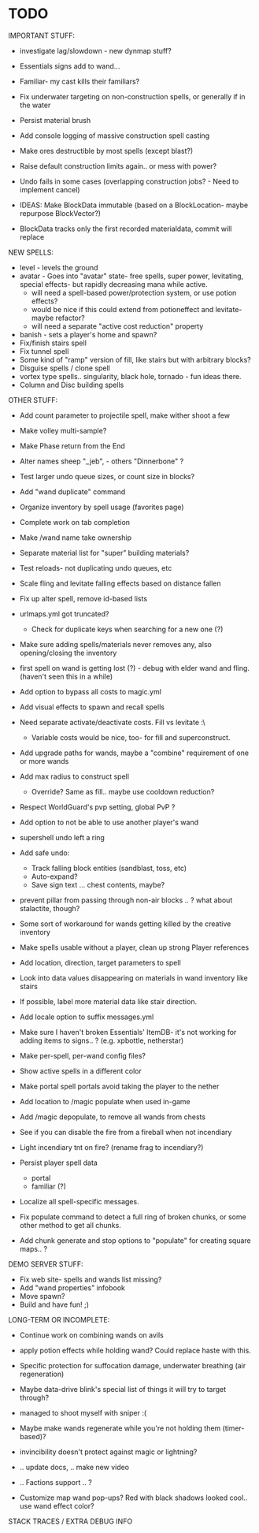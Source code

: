 # TODO

IMPORTANT STUFF:

 - investigate lag/slowdown - new dynmap stuff?
 - Essentials signs add to wand...

 - Familiar- my cast kills their familiars?

 - Fix underwater targeting on non-construction spells, or generally if in the water
 - Persist material brush
 - Add console logging of massive construction spell casting
 - Make ores destructible by most spells (except blast?)
 - Raise default construction limits again.. or mess with power?

 - Undo fails in some cases (overlapping construction jobs? - Need to implement cancel)
  - IDEAS: Make BlockData immutable (based on a BlockLocation- maybe repurpose BlockVector?)
  - BlockData tracks only the first recorded materialdata, commit will replace

NEW SPELLS:

 - level - levels the ground
 - avatar - Goes into "avatar" state- free spells, super power, levitating, special effects- but rapidly decreasing mana while active.
    - will need a spell-based power/protection system, or use potion effects? 
    - would be nice if this could extend from potioneffect and levitate- maybe refactor?
    - will need a separate "active cost reduction" property
 - banish - sets a player's home and spawn?
 - Fix/finish stairs spell
 - Fix tunnel spell
 - Some kind of "ramp" version of fill, like stairs but with arbitrary blocks?
 - Disguise spells / clone spell
 - vortex type spells.. singularity, black hole, tornado - fun ideas there.
 - Column and Disc building spells

OTHER STUFF:
 
 - Add count parameter to projectile spell, make wither shoot a few
 - Make volley multi-sample?
 - Make Phase return from the End
 - Alter names sheep "_jeb", - others "Dinnerbone" ?
 - Test larger undo queue sizes, or count size in blocks?
 - Add "wand duplicate" command
 - Organize inventory by spell usage (favorites page)
 - Complete work on tab completion
 - Make /wand name take ownership
 - Separate material list for "super" building materials?
 - Test reloads- not duplicating undo queues, etc
 - Scale fling and levitate falling effects based on distance fallen
 
 - Fix up alter spell, remove id-based lists
 - urlmaps.yml got truncated?
   - Check for duplicate keys when searching for a new one (?)
 - Make sure adding spells/materials never removes any, also opening/closing the inventory
  - first spell on wand is getting lost (?) - debug with elder wand and fling. (haven't seen this in a while) 
  
 - Add option to bypass all costs to magic.yml
 - Add visual effects to spawn and recall spells
 
 - Need separate activate/deactivate costs. Fill vs levitate :\
   - Variable costs would be nice, too- for fill and superconstruct.
 - Add upgrade paths for wands, maybe a "combine" requirement of one or more wands
 - Add max radius to construct spell
   - Override? Same as fill.. maybe use cooldown reduction?
 - Respect WorldGuard's pvp setting, global PvP ?
 - Add option to not be able to use another player's wand
 - supershell undo left a ring
 - Add safe undo:
   - Track falling block entities (sandblast, toss, etc)
   - Auto-expand?
   - Save sign text ... chest contents, maybe?
 - prevent pillar from passing through non-air blocks .. ? what about stalactite, though?
 - Some sort of workaround for wands getting killed by the creative inventory
 - Make spells usable without a player, clean up strong Player references
 - Add location, direction, target parameters to spell
 - Look into data values disappearing on materials in wand inventory like stairs
 - If possible, label more material data like stair direction.
 - Add locale option to suffix messages.yml
 - Make sure I haven't broken Essentials' ItemDB- it's not working for adding items to signs.. ? (e.g. xpbottle, netherstar)
 
 - Make per-spell, per-wand config files?
 - Show active spells in a different color
 - Make portal spell portals avoid taking the player to the nether
 
 - Add location to /magic populate when used in-game
 - Add /magic depopulate, to remove all wands from chests
 
 - See if you can disable the fire from a fireball when not incendiary
 - Light incendiary tnt on fire? (rename frag to incendiary?)

 - Persist player spell data
   - portal
   - familiar (?)
 - Localize all spell-specific messages.
 
 - Fix populate command to detect a full ring of broken chunks, or some other method to get all chunks.
 - Add chunk generate and stop options to "populate" for creating square maps.. ?

DEMO SERVER STUFF:

 - Fix web site- spells and wands list missing?
 - Add "wand properties" infobook
 - Move spawn?
 - Build and have fun! ;)

LONG-TERM OR INCOMPLETE:
 
 - Continue work on combining wands on avils
 - apply potion effects while holding wand? Could replace haste with this.
 - Specific protection for suffocation damage, underwater breathing (air regeneration)
 - Maybe data-drive blink's special list of things it will try to target through?
 - managed to shoot myself with sniper :(
 - Maybe make wands regenerate while you're not holding them (timer-based)?

 - invincibility doesn't protect against magic or lightning?
 - .. update docs, .. make new video
 - .. Factions support .. ?

 - Customize map wand pop-ups? Red with black shadows looked cool.. use wand effect color?

STACK TRACES / EXTRA DEBUG INFO

	